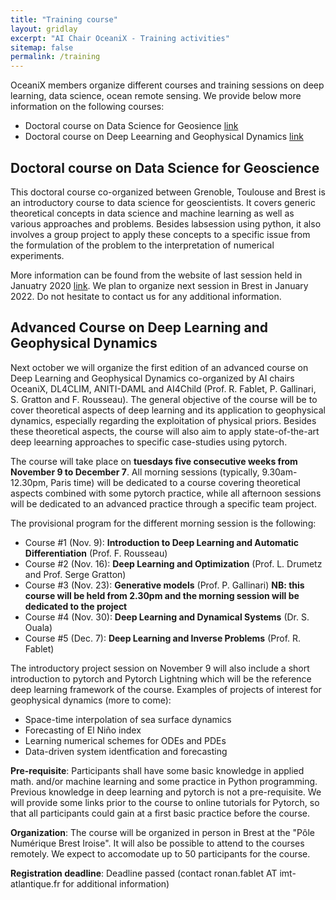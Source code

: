 ```yaml
---
title: "Training course"
layout: gridlay
excerpt: "AI Chair OceaniX - Training activities"
sitemap: false
permalink: /training
---
```


OceaniX members organize different courses and training sessions on deep learning, data science, ocean remote sensing. We provide below more information on the following courses:
- Doctoral course on Data Science for Geosience [link](#doctoral-course-on-data-science-for-geoscience)
- Doctoral course on Deep Leearning and Geophysical Dynamics [link](#advanced-course-on-deep-learning-and-geophysical-dynamics)

## Doctoral course on Data Science for Geoscience
This doctoral course co-organized between Grenoble, Toulouse and Brest is an introductory course to data science for geoscientists. It covers generic theoretical concepts in data science and machine learning as well as various approaches and problems. Besides labsession using python, it also involves a group project to apply these concepts to a specific issue from the formulation of the problem to the interpretation of numerical experiments.

More information can be found from the website of last session held in Januatry 2020 [link](https://dsg2020.wordpress.com/). 
We plan to organize next session in Brest in January 2022. Do not hesitate to contact us for any additional information.

## Advanced Course on Deep Learning and Geophysical Dynamics
Next october we will organize the first edition of an advanced course on Deep Learning and Geophysical Dynamics co-organized by AI chairs  OceaniX, DL4CLIM, ANITI-DAML and AI4Child (Prof. R. Fablet, P. Gallinari, S. Gratton and F. Rousseau). The general objective of the course will be to cover theoretical aspects of deep learning and its application to geophysical dynamics, especially regarding the exploitation of physical priors. Besides these theoretical aspects, the course will also aim to apply state-of-the-art deep leearning approaches to specific case-studies using pytorch.

The course will take place on **tuesdays five consecutive weeks from November 9 to December 7**. All morning sessions (typically, 9.30am-12.30pm, Paris time) will be dedicated to a course covering theoretical aspects combined with some pytorch practice, while all afternoon sessions will be dedicated to an advanced practice through a specific team project.

The provisional program for the different morning session is the following:
- Course #1 (Nov. 9): **Introduction to Deep Learning and Automatic Differentiation** (Prof. F. Rousseau)
- Course #2 (Nov. 16): **Deep Learning and Optimization** (Prof. L. Drumetz and Prof. Serge Gratton)
- Course #3 (Nov. 23): **Generative models** (Prof. P. Gallinari) **NB: this course will be held from 2.30pm and the morning session will be dedicated to the project**
- Course #4 (Nov. 30): **Deep Learning and Dynamical Systems** (Dr. S. Ouala)
- Course #5 (Dec. 7): **Deep Learning and Inverse Problems** (Prof. R. Fablet)

The introductory project session on November 9 will also include a short introduction to pytorch and Pytorch Lightning which will be the reference deep learning framework of the course. Examples of projects of interest for geophysical dynamics (more to come):
- Space-time interpolation of sea surface dynamics
- Forecasting of El Niño index
- Learning numerical schemes for ODEs and PDEs
- Data-driven system identfication and forecasting

**Pre-requisite**: Participants shall have some basic knowledge in applied math. and/or machine learning and some practice in Python programming. Previous knowledge in deep learning and pytorch is not a pre-requisite. We will provide some links prior to the course to online tutorials for Pytorch, so that all participants could gain at a first basic practice before the course. 

**Organization**: The course will be organized in person in Brest at the "Pôle Numérique Brest Iroise". It will also be possible to attend to the courses remotely. We expect to accomodate up to 50 participants for the course. 

<!--**Registration and visiting scholarships**: there is no regstration fee but the registration is mandatory. We can offer visiting scholarships to young scientists (e.g., MSc. and PhD students, postdoctoral scientists) who would like to register for the course and would be interested by a short stay in our group covering the period of the course. Please fill in the following to apply for the course and a scholarship if interested [link](https://forms.gle/nt3469TKLdw7Fog99). Given the limit in the number of participants, we may not accept all applications. -->

**Registration deadline**: Deadline passed (contact ronan.fablet AT imt-atlantique.fr for additional information)
